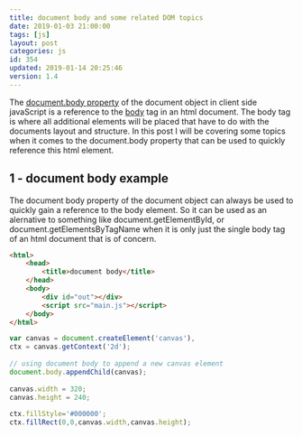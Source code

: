 ```yaml
---
title: document body and some related DOM topics
date: 2019-01-03 21:00:00
tags: [js]
layout: post
categories: js
id: 354
updated: 2019-01-14 20:25:46
version: 1.4
---
```


The [document.body property](https://developer.mozilla.org/en-US/docs/Web/API/Document/body) of the document object in client side javaScript is a reference to the [body](https://developer.mozilla.org/en-US/docs/Web/HTML/Element/body) tag in an html document. The body tag is where all additional elements will be placed that have to do with the documents layout and structure. In this post I will be covering some topics when it comes to the document.body property that can be used to quickly reference this html element.

<!-- more -->

## 1 - document body example

The document body property of the document object can always be used to quickly gain a reference to the body element. So it can be used as an alernative to something like document.getElementById, or document.getElementsByTagName when it is only just the single body tag of an html document that is of concern.

```html
<html>
    <head>
        <title>document body</title>
    </head>
    <body>
        <div id="out"></div>
        <script src="main.js"></script>
    </body>
</html>
```

```js
var canvas = document.createElement('canvas'),
ctx = canvas.getContext('2d');
 
// using document body to append a new canvas element
document.body.appendChild(canvas);
 
canvas.width = 320;
canvas.height = 240;
 
ctx.fillStyle='#000000';
ctx.fillRect(0,0,canvas.width,canvas.height);
```